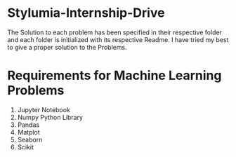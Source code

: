 # Stylumia-Internship-Drive
The Solution to each problem has been specified in their respective folder and each folder is 
initialized with its respective Readme.
I have tried my best to give a proper solution to the Problems.

# Requirements for Machine Learning Problems
1. Jupyter Notebook
2. Numpy Python Library
3. Pandas
4. Matplot
5. Seaborn
6. Scikit
